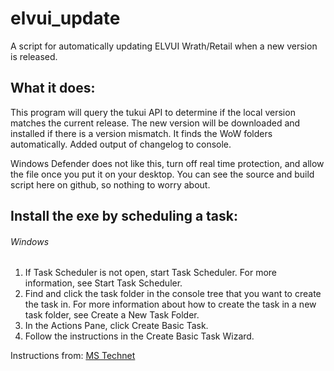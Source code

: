 
# elvui_update
A script for automatically updating ELVUI Wrath/Retail when a new version is released.

## What it does:
This program will query the tukui API to determine if the local version matches the current release. The new version will be downloaded and installed if there is a version mismatch.
It finds the WoW folders automatically.
Added output of changelog to console.

Windows Defender does not like this, turn off real time protection, and allow the file once you put it on your desktop. You can see the source and build script here on github, so nothing to worry about.

## Install the exe by scheduling a task:
###### Windows
1. If Task Scheduler is not open, start Task Scheduler. For more information, see Start Task Scheduler.
2. Find and click the task folder in the console tree that you want to create the task in. For more information about how to create the task in a new task folder, see Create a New Task Folder.
3. In the Actions Pane, click Create Basic Task.
4. Follow the instructions in the Create Basic Task Wizard.
    
Instructions from: [MS Technet](https://technet.microsoft.com/en-us/library/cc748993(v=ws.11).aspx#BKMK_winui)
